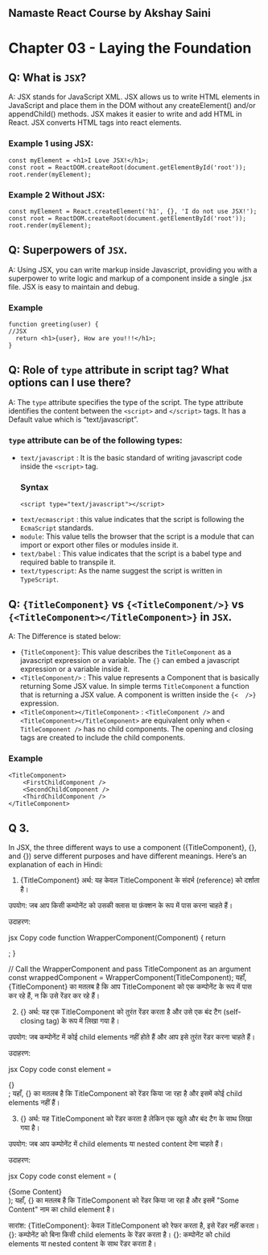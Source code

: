 ## Namaste React Course by Akshay Saini
# Chapter 03 - Laying the Foundation

## Q: What is `JSX`?
A: JSX stands for JavaScript XML.
JSX allows us to write HTML elements in JavaScript and place them in the DOM without any createElement() and/or appendChild() methods.
JSX makes it easier to write and add HTML in React.
JSX converts HTML tags into react elements.

### Example 1 using JSX:
```
const myElement = <h1>I Love JSX!</h1>;
const root = ReactDOM.createRoot(document.getElementById('root'));
root.render(myElement);
```
### Example 2 Without JSX:
```
const myElement = React.createElement('h1', {}, 'I do not use JSX!');
const root = ReactDOM.createRoot(document.getElementById('root'));
root.render(myElement);
```


## Q: Superpowers of `JSX`.
A: Using JSX, you can write markup inside Javascript, providing you with a superpower to write logic and markup of a component inside a single .jsx file. JSX is easy to maintain and debug.
### Example
```
function greeting(user) {
//JSX
  return <h1>{user}, How are you!!!</h1>;
}
```


## Q: Role of `type` attribute in script tag? What options can I use there?
A: The `type` attribute specifies the type of the script. The type attribute identifies the content between the `<script>` and `</script>` tags. It has a Default value which is “text/javascript”.
### `type` attribute can be of the following types:
- `text/javascript` : It is the basic standard of writing javascript code inside the `<script>` tag.
    ### Syntax
    ```
    <script type="text/javascript"></script>
    ```
- `text/ecmascript` : this value indicates that the script is following the `EcmaScript` standards.
- `module`: This value tells the browser that the script is a module that can import or export other files or modules inside it.
- `text/babel` : This value indicates that the script is a babel type and required bable to transpile it.
- `text/typescript`: As the name suggest the script is written in `TypeScript`.

## Q: `{TitleComponent}` vs `{<TitleComponent/>}` vs `{<TitleComponent></TitleComponent>}` in `JSX`.
A: The Difference is stated below:
- `{TitleComponent}`: This value describes the `TitleComponent` as a javascript expression or a variable. 
The `{}` can embed a javascript expression or a variable inside it.
- `<TitleComponent/>` : This value represents a Component that is basically returning Some JSX value. In simple terms `TitleComponent` a function that is returning a JSX value.
A component is written inside the `{<  />}` expression.
- `<TitleComponent></TitleComponent>` :  `<TitleComponent />` and `<TitleComponent></TitleComponent>` are equivalent only when `< TitleComponent />` has no child components. The opening and closing tags are created to include the child components.
### Example
```
<TitleComponent>
    <FirstChildComponent />
    <SecondChildComponent />
    <ThirdChildComponent />
</TitleComponent>
```



## Q 3. 


In JSX, the three different ways to use a component ({TitleComponent}, {<TitleComponent/>}, and {<TitleComponent></TitleComponent>}) serve different purposes and have different meanings. Here’s an explanation of each in Hindi:

1. {TitleComponent}
अर्थ: यह केवल TitleComponent के संदर्भ (reference) को दर्शाता है।

उपयोग: जब आप किसी कम्पोनेंट को उसकी क्लास या फ़ंक्शन के रूप में पास करना चाहते हैं।

उदाहरण:

jsx
Copy code
function WrapperComponent(Component) {
  return <div><Component /></div>;
}

// Call the WrapperComponent and pass TitleComponent as an argument
const wrappedComponent = WrapperComponent(TitleComponent);
यहाँ, {TitleComponent} का मतलब है कि आप TitleComponent को एक कम्पोनेंट के रूप में पास कर रहे हैं, न कि उसे रेंडर कर रहे हैं।

2. {<TitleComponent/>}
अर्थ: यह एक TitleComponent को तुरंत रेंडर करता है और उसे एक बंद टैग (self-closing tag) के रूप में लिखा गया है।

उपयोग: जब कम्पोनेंट में कोई child elements नहीं होते हैं और आप इसे तुरंत रेंडर करना चाहते हैं।

उदाहरण:

jsx
Copy code
const element = <div>{<TitleComponent/>}</div>;
यहाँ, {<TitleComponent/>} का मतलब है कि TitleComponent को रेंडर किया जा रहा है और इसमें कोई child elements नहीं हैं।

3. {<TitleComponent></TitleComponent>}
अर्थ: यह TitleComponent को रेंडर करता है लेकिन एक खुले और बंद टैग के साथ लिखा गया है।

उपयोग: जब आप कम्पोनेंट में child elements या nested content देना चाहते हैं।

उदाहरण:

jsx
Copy code
const element = (
  <div>
    {<TitleComponent>Some Content</TitleComponent>}
  </div>
);
यहाँ, {<TitleComponent></TitleComponent>} का मतलब है कि TitleComponent को रेंडर किया जा रहा है और इसमें "Some Content" नाम का child element है।

सारांश:
{TitleComponent}: केवल TitleComponent को रेफर करता है, इसे रेंडर नहीं करता।
{<TitleComponent/>}: कम्पोनेंट को बिना किसी child elements के रेंडर करता है।
{<TitleComponent></TitleComponent>}: कम्पोनेंट को child elements या nested content के साथ रेंडर करता है।




